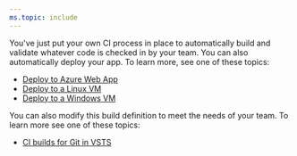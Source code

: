 ```yaml
---
ms.topic: include
---
```


You've just put your own CI process in place to automatically build and validate whatever code is checked in by your team. You can also automatically deploy your app. To learn more, see one of these topics:

* [Deploy to Azure Web App](../cd/deploy-webdeploy-webapps.md)
* [Deploy to a Linux VM](../cd/deploy-linuxvm-deploygroups.md)
* [Deploy to a Windows VM](../cd/deploy-webdeploy-iis-deploygroups.md)

You can also modify this build definition to meet the needs of your team. To learn more see one of these topics:

* [CI builds for Git in VSTS](../../actions/ci-build-git.md)
